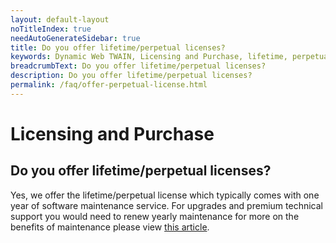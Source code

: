 ```yaml
---
layout: default-layout
noTitleIndex: true
needAutoGenerateSidebar: true
title: Do you offer lifetime/perpetual licenses?
keywords: Dynamic Web TWAIN, Licensing and Purchase, lifetime, perpetual
breadcrumbText: Do you offer lifetime/perpetual licenses?
description: Do you offer lifetime/perpetual licenses?
permalink: /faq/offer-perpetual-license.html
---
```


# Licensing and Purchase

## Do you offer lifetime/perpetual licenses?

Yes, we offer the lifetime/perpetual license which typically comes with one year of software maintenance service. For upgrades and premium technical support you would need to renew yearly maintenance for more on the benefits of maintenance please view <a href="https://www.dynamsoft.com/company/annual-maintenance/" target="_blank">this article</a>.
